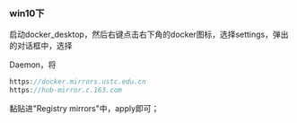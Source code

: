 ### win10下

启动docker_desktop，然后右键点击右下角的docker图标，选择settings，弹出的对话框中，选择

Daemon，将

```cpp
https://docker.mirrors.ustc.edu.cn
https://hub-mirror.c.163.com
```

黏贴进"Registry mirrors"中，apply即可；

 <br><br>


